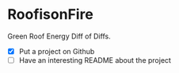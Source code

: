 # RoofisonFire
Green Roof Energy Diff of Diffs.

- [x] Put a project on Github
- [ ] Have an interesting README about the project
